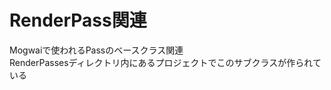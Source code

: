 # RenderPass関連

Mogwaiで使われるPassのベースクラス関連  
RenderPassesディレクトリ内にあるプロジェクトでこのサブクラスが作られている  
<!--stackedit_data:
eyJoaXN0b3J5IjpbMTk0NzgyODc1NSw3Njg4NDg4MzUsLTI2Nz
AzODMwOSw3MzA5OTgxMTZdfQ==
-->